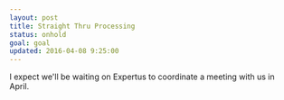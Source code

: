 ```yaml
---
layout: post
title: Straight Thru Processing
status: onhold
goal: goal
updated: 2016-04-08 9:25:00
---
```


I expect we'll be waiting on Expertus to coordinate a meeting with us in April.